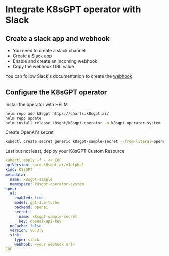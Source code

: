 # Integrate K8sGPT operator with Slack  
## Create a slack app and webhook 
- You need to create a slack channel
- Create a Slack app
- Enable and create an incoming webhook
- Copy the webhook URL value

You can follow Slack's documentation to create the [webhook](https://api.slack.com/messaging/webhooks)

## Configure the K8sGPT operator  

Install the operator with HELM  
```bash
helm repo add k8sgpt https://charts.k8sgpt.ai/
helm repo update
helm install release k8sgpt/k8sgpt-operator -n k8sgpt-operator-system --create-namespace
```
Create OpenAI's secret  
```bash
kubectl create secret generic k8sgpt-sample-secret --from-literal=openai-api-key=$OPENAI_TOKEN -n k8sgpt-operator-system
```

Last but not least, deploy your K8sGPT Custom Resource
```yaml
kubectl apply -f - << EOF
apiVersion: core.k8sgpt.ai/v1alpha1
kind: K8sGPT
metadata:
  name: k8sgpt-sample
  namespace: k8sgpt-operator-system
spec:
  ai:
    enabled: true
    model: gpt-3.5-turbo
    backend: openai
    secret:
      name: k8sgpt-sample-secret
      key: openai-api-key
  noCache: false
  version: v0.3.8
  sink:
    type: slack
    webhook: <your webhook url>
EOF
```

